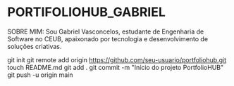 # PORTIFOLIOHUB_GABRIEL
SOBRE MIM:
Sou Gabriel Vasconcelos, estudante de Engenharia de Software no CEUB, apaixonado por tecnologia e desenvolvimento de soluções criativas.


git init
git remote add origin https://github.com/seu-usuario/portfoliohub.git
touch README.md
git add .
git commit -m "Início do projeto PortfolioHUB"
git push -u origin main
